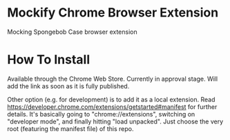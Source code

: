 # Mockify Chrome Browser Extension
Mocking Spongebob Case browser extension

# How To Install
Available through the Chrome Web Store. Currently in approval stage. Will add the link as soon as it is fully published.

Other option (e.g. for development) is to add it as a local extension. Read https://developer.chrome.com/extensions/getstarted#manifest for further details.
It's basically going to "chrome://extensions", switching on "developer mode", and finally hitting "load unpacked". Just choose the very root (featuring the manifest file) of this repo.
